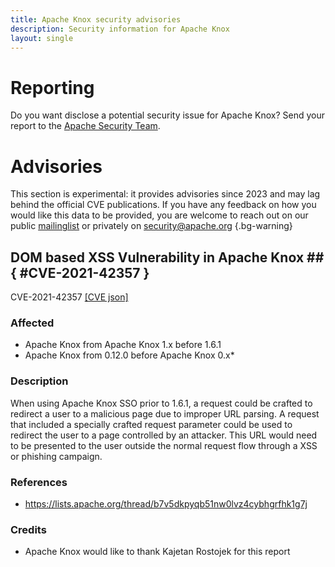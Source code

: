 ```yaml
---
title: Apache Knox security advisories
description: Security information for Apache Knox
layout: single
---
```


# Reporting

Do you want disclose a potential security issue for Apache Knox? Send your report to the [Apache Security Team](mailto:security@apache.org).

# Advisories

This section is experimental: it provides advisories since 2023 and may lag behind the official CVE publications. If you have any feedback on how you would like this data to be provided, you are welcome to reach out on our public [mailinglist](/mailinglist) or privately on [security@apache.org](mailto:security@apache.org)
{.bg-warning}

## DOM based XSS Vulnerability in Apache Knox ## { #CVE-2021-42357 }

CVE-2021-42357 [\[CVE json\]](./CVE-2021-42357.cve.json)

### Affected

* Apache Knox from Apache Knox 1.x before 1.6.1
* Apache Knox from 0.12.0 before Apache Knox 0.x*


### Description

When using Apache Knox SSO prior to 1.6.1, a request could be crafted to redirect a user to a malicious page due to improper URL parsing.
A request that included a specially crafted request parameter could be used to redirect the user to a page controlled by an attacker. This URL would need to be presented to the user outside the normal request flow through a XSS or phishing campaign.

### References
* https://lists.apache.org/thread/b7v5dkpyqb51nw0lvz4cybhgrfhk1g7j


### Credits
* Apache Knox would like to thank Kajetan Rostojek for this report
